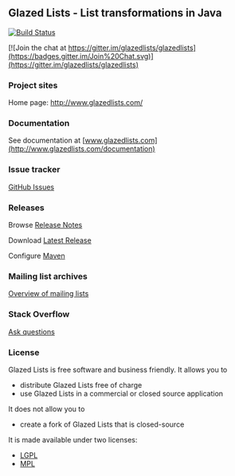 ## Glazed Lists - List transformations in Java

[![Build Status](https://travis-ci.com/swimmesberger/glazedlists.svg?branch=master)](https://travis-ci.com/swimmesberger/glazedlists)

[![Join the chat at https://gitter.im/glazedlists/glazedlists](https://badges.gitter.im/Join%20Chat.svg)](https://gitter.im/glazedlists/glazedlists)

### Project sites

Home page: 		http://www.glazedlists.com/

### Documentation

See documentation at [www.glazedlists.com](http://www.glazedlists.com/documentation)

### Issue tracker

[GitHub Issues](https://github.com/glazedlists/glazedlists/issues)

### Releases

Browse [Release Notes](http://www.glazedlists.com/releases)

Download [Latest Release](https://repo1.maven.org/maven2/at/swimmesberger/glazedlists/1.12.0/)

Configure [Maven](http://www.glazedlists.com/Home/maven)

### Mailing list archives

[Overview of mailing lists](http://glazedlists.1045722.n5.nabble.com/GlazedLists-f3416377.subapps.html)

### Stack Overflow

[Ask questions](https://stackoverflow.com/questions/tagged/glazedlists)

### License

Glazed Lists is free software and business friendly. It allows you to

  * distribute Glazed Lists free of charge
  * use Glazed Lists in a commercial or closed source application

It does not allow you to

  * create a fork of Glazed Lists that is closed-source

It is made available under two licenses:

  * [LGPL](http://creativecommons.org/licenses/LGPL/2.1/)
  * [MPL](http://www.mozilla.org/MPL/)
